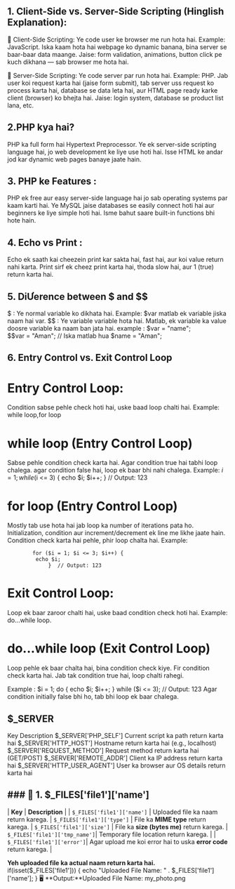 ## 1. Client-Side vs. Server-Side Scripting (Hinglish Explanation):

🔹 Client-Side Scripting:
Ye code user ke browser me run hota hai. Example: JavaScript.
Iska kaam hota hai webpage ko dynamic banana, bina server se baar-baar data maange.
Jaise: form validation, animations, button click pe kuch dikhana — sab browser me hota hai.

🔹 Server-Side Scripting:
Ye code server par run hota hai. Example: PHP.
Jab user koi request karta hai (jaise form submit), tab server uss request ko process karta hai, database se data leta hai, aur HTML page ready karke client (browser) ko bhejta hai.
Jaise: login system, database se product list lana, etc.


## 2.PHP kya hai?
PHP ka full form hai Hypertext Preprocessor.
Ye ek server-side scripting language hai, jo web development ke liye use hoti hai.
Isse HTML ke andar jod kar dynamic web pages banaye jaate hain.

## 3. PHP ke Features :
PHP ek free aur easy server-side language hai 
jo sab operating systems par kaam karti hai.
Ye MySQL jaise databases se easily connect hoti hai 
aur beginners ke liye simple hoti hai. Isme bahut saare built-in functions bhi hote hain.

## 4. Echo vs Print :
Echo ek saath kai cheezein print kar sakta hai, fast hai, aur koi value return nahi karta.
Print sirf ek cheez print karta hai, thoda slow hai, aur 1 (true) return karta hai.

## 5. DiƯerence between $ and $$ 
$ : Ye normal variable ko dikhata hai. Example: $var matlab ek variable jiska naam hai var.
$$ : Ye variable variable hota hai. Matlab, ek variable ka value doosre variable ka naam ban jata hai.
example :
                $var = "name";  
                $$var = "Aman";  // Iska matlab hua $name = "Aman";

## 6. Entry Control vs. Exit Control Loop
 # Entry Control Loop:
Condition sabse pehle check hoti hai, uske baad loop chalti hai.
Example: while loop,for loop

 # while loop (Entry Control Loop)
Sabse pehle condition check karta hai.
Agar condition true hai tabhi loop chalega.
agar condition false hai, loop ek baar bhi nahi chalega.
Example:
            $i = 1;
            while ($i <= 3) {
                echo $i;
                $i++;
            }
            // Output: 123

 # for loop (Entry Control Loop)
Mostly tab use hota hai jab loop ka number of iterations pata ho.
Initialization, condition aur increment/decrement ek line me likhe jaate hain.
Condition check karta hai pehle, phir loop chalta hai.
Example:

            for ($i = 1; $i <= 3; $i++) {
             echo $i;
                 }  // Output: 123


# Exit Control Loop:
Loop ek baar zaroor chalti hai, uske baad condition check hoti hai.
Example: do...while loop.

 # do...while loop (Exit Control Loop)
Loop pehle ek baar chalta hai, bina condition check kiye.
Fir condition check karta hai.
Jab tak condition true hai, loop chalti rahegi.

Example : 
             $i = 1;
                   do {
                      echo $i;
                   $i++;
                        } while ($i <= 3);
                            // Output: 123
Agar condition initially false bhi ho, tab bhi loop ek baar chalega.


## $_SERVER
Key
Description
$_SERVER['PHP_SELF']
Current script ka path return karta hai
$_SERVER['HTTP_HOST']
Hostname return karta hai (e.g., localhost)
$_SERVER['REQUEST_METHOD']
Request method return karta hai (GET/POST)
$_SERVER['REMOTE_ADDR']
Client ka IP address return karta hai
$_SERVER['HTTP_USER_AGENT']
User ka browser aur OS details return karta hai

## ### 🔹 1. **$_FILES['file1']['name']**  
| **Key**                          | **Description** |
| `$_FILES['file1']['name']`       | Uploaded file ka naam return karega.
| `$_FILES['file1']['type']`       | File ka **MIME type** return karega. | `$_FILES['file1']['size']`  | File ka **size (bytes me)** return karega. 
| `$_FILES['file1']['tmp_name']`| Temporary file location return karega. |
| `$_FILES['file1']['error']`| Agar upload me koi error hai to uska **error code** return karega. |

 **Yeh uploaded file ka actual naam return karta hai.**  
if(isset($_FILES['file1'])) {
    echo "Uploaded File Name: " . $_FILES['file1']['name'];
}
🖥️ **Output:**Uploaded File Name: my_photo.png

 